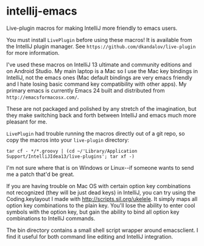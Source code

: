 intellij-emacs
==============

Live-plugin macros for making IntelliJ more friendly to emacs users.

You must install `LivePlugin` before using these macros! It is available
from the IntelliJ plugin manager. See `https://github.com/dkandalov/live-plugin`
for more information.

I've used these macros on IntelliJ 13 ultimate and community editions
and on Android Studio. My main laptop is a Mac so I use the Mac key
bindings in IntelliJ, not the emacs ones (Mac default bindings are very
emacs friendly and I hate losing basic command key compatibility with
other apps). My primary emacs is currently Emacs 24 built and distributed
from `http://emacsformacosx.com/`.

These are not packaged and polished by any stretch of the imagination, but
they make switching back and forth between IntelliJ and emacs much more
pleasant for me.

`LivePlugin` had trouble running the macros directly out of a git
repo, so copy the macros into your `live-plugin` directory:

```
tar cf - */*.groovy | (cd ~/'Library/Application Support/IntelliJIdea13/live-plugins'; tar xf -)
```

I'm not sure where that is on Windows or Linux--if someone wants to send
me a patch that'd be great.

If you are having trouble on Mac OS with certain option key combinations
not recognized (they will be just dead keys) in IntelliJ, you can try using
the Coding.keylayout I made with http://scripts.sil.org/ukelele. It simply
maps all option key combinations to the plain key. You'll lose the ability
to enter cool symbols with the option key, but gain the ability to bind all
option key combinations to IntelliJ commands.

The bin directory contains a small shell script wrapper around emacsclient.
I find it useful for both command line editing and IntelliJ integration.
